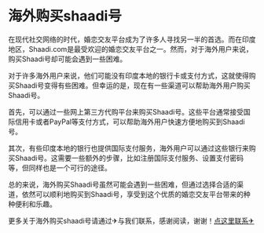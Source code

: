 # 海外购买shaadi号

在现代社交网络的时代，婚恋交友平台成为了许多人寻找另一半的首选。而在印度地区，Shaadi.com是最受欢迎的婚恋交友平台之一。然而，对于海外用户来说，购买Shaadi号却可能会遇到一些困难。

对于许多海外用户来说，他们可能没有印度本地的银行卡或支付方式，这就使得购买Shaadi号变得有些困难。但幸运的是，现在有一些渠道可以帮助海外用户购买Shaadi号。

首先，可以通过一些网上第三方代购平台来购买Shaadi号。这些平台通常接受国际信用卡或者PayPal等支付方式，可以帮助海外用户快速方便地购买到Shaadi号。

其次，有些印度本地的银行也提供国际支付服务，海外用户可以通过这些银行来购买Shaadi号。这需要一些额外的步骤，比如注册国际支付服务、设置支付密码等，但同样也是一个可行的途径。

总的来说，海外购买Shaadi号虽然可能会遇到一些困难，但通过选择合适的渠道，依然可以顺利地购买到Shaadi号，享受到这个优质的婚恋交友平台带来的种种便利和乐趣。

更多关于海外购买shaadi号请通过✈与我们联系，感谢阅读，谢谢！[点这里联系✈](https://a.k02.cc)